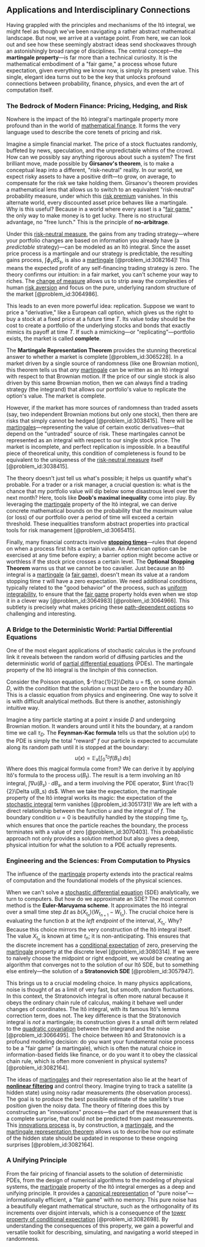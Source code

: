 ## Applications and Interdisciplinary Connections

Having grappled with the principles and mechanisms of the Itô integral, we might feel as though we've been navigating a rather abstract mathematical landscape. But now, we arrive at a vantage point. From here, we can look out and see how these seemingly abstract ideas send shockwaves through an astonishingly broad range of disciplines. The central concept—the **martingale property**—is far more than a technical curiosity. It is the mathematical embodiment of a "fair game," a process whose future expectation, given everything we know now, is simply its present value. This single, elegant idea turns out to be the key that unlocks profound connections between probability, finance, physics, and even the art of computation itself.

### The Bedrock of Modern Finance: Pricing, Hedging, and Risk

Nowhere is the impact of the Itô integral's martingale property more profound than in the world of [mathematical finance](@article_id:186580). It forms the very language used to describe the core tenets of pricing and risk.

Imagine a simple financial market. The price of a stock fluctuates randomly, buffeted by news, speculation, and the unpredictable whims of the crowd. How can we possibly say anything rigorous about such a system? The first brilliant move, made possible by **Girsanov's theorem**, is to make a conceptual leap into a different, "risk-neutral" reality. In our world, we expect risky assets to have a positive drift—to grow, on average, to compensate for the risk we take holding them. Girsanov's theorem provides a mathematical lens that allows us to switch to an equivalent "risk-neutral" probability measure, under which this [risk premium](@article_id:136630) vanishes. In this alternate world, every discounted asset price behaves like a martingale. Why is this useful? Because in a world where every asset is a "[fair game](@article_id:260633)," the only way to make money is to get lucky. There is no structural advantage, no "free lunch." This is the principle of **no-arbitrage**.

Under this [risk-neutral measure](@article_id:146519), the gains from any trading strategy—where your portfolio changes are based on information you already have (a *predictable* strategy)—can be modeled as an Itô integral. Since the asset price process is a martingale and our strategy is predictable, the resulting gains process, $\int \phi_s d\tilde{S}_s$, is also a [martingale](@article_id:145542) [@problem_id:3082164]! This means the expected profit of any self-financing trading strategy is zero. The theory confirms our intuition: in a fair market, you can't scheme your way to riches. The [change of measure](@article_id:157393) allows us to strip away the complexities of human [risk aversion](@article_id:136912) and focus on the pure, underlying random structure of the market [@problem_id:3064986].

This leads to an even more powerful idea: replication. Suppose we want to price a "derivative," like a European call option, which gives us the right to buy a stock at a fixed price at a future time $T$. Its value today should be the cost to create a portfolio of the underlying stocks and bonds that exactly mimics its payoff at time $T$. If such a mimicking—or "replicating"—portfolio exists, the market is called **complete**.

The **Martingale Representation Theorem** provides the stunning theoretical answer to whether a market is complete [@problem_id:3065228]. In a market driven by a single source of randomness (like one Brownian motion), this theorem tells us that *any* [martingale](@article_id:145542) can be written as an Itô integral with respect to that Brownian motion. If the price of our single stock is also driven by this same Brownian motion, then we can always find a trading strategy (the integrand) that allows our portfolio's value to replicate the option's value. The market is complete.

However, if the market has more sources of randomness than traded assets (say, two independent Brownian motions but only one stock), then there are risks that simply cannot be hedged [@problem_id:3038415]. There will be [martingales](@article_id:267285)—representing the value of certain exotic derivatives—that depend on the "untraded" source of risk. These martingales cannot be represented as an integral with respect to our single stock price. The market is incomplete, and perfect replication is impossible. In a beautiful piece of theoretical unity, this condition of completeness is found to be equivalent to the uniqueness of the [risk-neutral measure](@article_id:146519) itself [@problem_id:3038415].

The theory doesn't just tell us what's possible; it helps us quantify what's probable. For a trader or a risk manager, a crucial question is: what is the chance that my portfolio value will dip below some disastrous level over the next month? Here, tools like **Doob's maximal inequality** come into play. By leveraging the [martingale](@article_id:145542) property of the Itô integral, we can derive concrete mathematical bounds on the probability that the *maximum* value (or loss) of our portfolio over a period of time will exceed a certain threshold. These inequalities transform abstract properties into practical tools for risk management [@problem_id:3065415].

Finally, many financial contracts involve **[stopping times](@article_id:261305)**—rules that depend on when a process first hits a certain value. An American option can be exercised at any time before expiry; a barrier option might become active or worthless if the stock price crosses a certain level. The **Optional Stopping Theorem** warns us that we cannot be too cavalier. Just because an Itô integral is a [martingale](@article_id:145542) (a [fair game](@article_id:260633)), doesn't mean its value at a random stopping time $\tau$ will have a zero expectation. We need additional conditions, typically related to the "good behavior" of the process, such as [uniform integrability](@article_id:199221), to ensure that the [fair game](@article_id:260633) property holds even when we stop it in a clever way [@problem_id:3064983] [@problem_id:3064966]. This subtlety is precisely what makes pricing these [path-dependent options](@article_id:139620) so challenging and interesting.

### A Bridge to the Deterministic World: Partial Differential Equations

One of the most elegant applications of stochastic calculus is the profound link it reveals between the random world of diffusing particles and the deterministic world of [partial differential equations](@article_id:142640) (PDEs). The martingale property of the Itô integral is the linchpin of this connection.

Consider the Poisson equation, $-\frac{1}{2}\Delta u = f$, on some domain $D$, with the condition that the solution $u$ must be zero on the boundary $\partial D$. This is a classic equation from physics and engineering. One way to solve it is with difficult analytical methods. But there is another, astonishingly intuitive way.

Imagine a tiny particle starting at a point $x$ inside $D$ and undergoing Brownian motion. It wanders around until it hits the boundary, at a random time we call $\tau_D$. The **Feynman-Kac formula** tells us that the solution $u(x)$ to the PDE is simply the total "reward" $f$ our particle is expected to accumulate along its random path until it is stopped at the boundary:
$$
u(x) = \mathbb{E}_x \left[ \int_{0}^{\tau_D} f(B_s)\, ds \right]
$$
Where does this magical formula come from? We can derive it by applying Itô's formula to the process $u(B_t)$. The result is a term involving an Itô integral, $\int \nabla u(B_s) \cdot dB_s$, and a term involving the PDE operator, $\int \frac{1}{2}\Delta u(B_s) ds$. When we take the expectation, the martingale property of the Itô integral works its magic: the expectation of the [stochastic integral](@article_id:194593) term vanishes [@problem_id:3051731]! We are left with a direct relationship between the function $u$ and the integral of $f$. The boundary condition $u=0$ is beautifully handled by the stopping time $\tau_D$, which ensures that once the particle reaches the boundary, the process terminates with a value of zero [@problem_id:3070403]. This probabilistic approach not only provides a solution method but also gives a deep, physical intuition for what the solution to a PDE actually represents.

### Engineering and the Sciences: From Computation to Physics

The influence of the [martingale](@article_id:145542) property extends into the practical realms of computation and the foundational models of the physical sciences.

When we can't solve a [stochastic differential equation](@article_id:139885) (SDE) analytically, we turn to computers. But how do we approximate an SDE? The most common method is the **Euler-Maruyama scheme**. It approximates the Itô integral over a small time step $\Delta t$ as $b(X_{t_n}) (W_{t_{n+1}} - W_{t_n})$. The crucial choice here is evaluating the function $b$ at the *left endpoint* of the interval, $X_{t_n}$. Why? Because this choice mirrors the very construction of the Itô integral itself. The value $X_{t_n}$ is known at time $t_n$; it is non-anticipating. This ensures that the discrete increment has a [conditional expectation](@article_id:158646) of zero, preserving the [martingale](@article_id:145542) property at the discrete level [@problem_id:3080314]. If we were to naively choose the midpoint or right endpoint, we would be creating an algorithm that converges not to the solution of our Itô SDE, but to something else entirely—the solution of a **Stratonovich SDE** [@problem_id:3057947].

This brings us to a crucial modeling choice. In many physics applications, noise is thought of as a limit of very fast, but smooth, random fluctuations. In this context, the Stratonovich integral is often more natural because it obeys the ordinary chain rule of calculus, making it behave well under changes of coordinates. The Itô integral, with its famous Itô's lemma correction term, does not. The key difference is that the Stratonovich integral is *not* a martingale; its construction gives it a small drift term related to the [quadratic covariation](@article_id:179661) between the integrand and the noise [@problem_id:3066495]. The choice between Itô and Stratonovich is a profound modeling decision: do you want your fundamental noise process to be a "fair game" (a martingale), which is often the natural choice in information-based fields like finance, or do you want it to obey the classical chain rule, which is often more convenient in physical systems? [@problem_id:3082164].

The ideas of [martingales](@article_id:267285) and their representation also lie at the heart of **[nonlinear filtering](@article_id:200514)** and control theory. Imagine trying to track a satellite (a hidden state) using noisy radar measurements (the observation process). The goal is to produce the best possible estimate of the satellite's true position given the noisy data. The theory of filtering does this by constructing an "innovations" process—the part of the measurement that is a complete surprise, that could not be predicted from past measurements. This [innovations process](@article_id:200249) is, by construction, a [martingale](@article_id:145542), and the [martingale representation theorem](@article_id:180357) allows us to describe how our estimate of the hidden state should be updated in response to these ongoing surprises [@problem_id:3082164].

### A Unifying Principle

From the fair pricing of financial assets to the solution of deterministic PDEs, from the design of numerical algorithms to the modeling of physical systems, the [martingale](@article_id:145542) property of the Itô integral emerges as a deep and unifying principle. It provides a [canonical representation](@article_id:146199) of "pure noise"—informationally efficient, a "fair game" with no memory. This pure noise has a beautifully elegant mathematical structure, such as the orthogonality of its increments over disjoint intervals, which is a consequence of the [tower property of conditional expectation](@article_id:180820) [@problem_id:3082698]. By understanding the consequences of this property, we gain a powerful and versatile toolkit for describing, simulating, and navigating a world steeped in randomness.